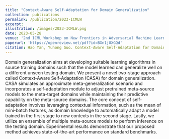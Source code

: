 ```yaml
---
title: "Context-Aware Self-Adaptation for Domain Generalization"
collection: publications
permalink: /publication/2023-ICMLW
excerpt: 
illustration: /images/2023-ICMLW.png
date: 2023-05-28
venue: '2nd ICML Workshop on New Frontiers in Adversarial Machine Learning'
paperurl: 'https://openreview.net/pdf?id=BXn1jUXGQd'
citation: Hao Yan, Yuhong Guo. Context-Aware Self-Adaptation for Domain Generalization. In 2nd Workshop on New Frontiers in Adversarial Machine Learning at ICML 2023.
---
```

Domain generalization aims at developing suitable learning algorithms in source training domains such that the model learned can generalize well on a different unseen testing domain.
We present a novel two-stage approach called
Context-Aware Self-Adaptation (CASA) for domain generalization. CASA simulates an approximate meta-generalization scenario and incorporates a self-adaptation module to adjust pretrained meta-source models to the meta-target domains while maintaining their predictive capability on the meta-source domains. The core concept of self-adaptation involves leveraging contextual information, such as the mean of mini-batch
features, as domain knowledge to automatically
adapt a model trained in the first stage to new
contexts in the second stage. Lastly, we utilize an
ensemble of multiple meta-source models to perform inference on the testing domain. Experimental results demonstrate that our proposed method
achieves state-of-the-art performance on standard
benchmarks.